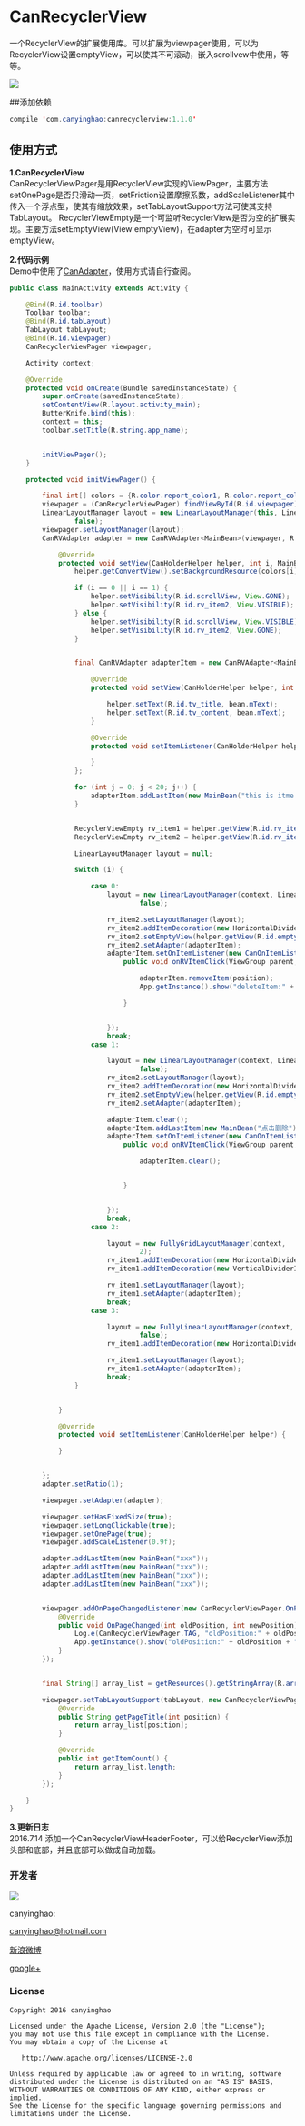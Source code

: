 # CanRecyclerView
一个RecyclerView的扩展使用库。可以扩展为viewpager使用，可以为RecyclerView设置emptyView，可以使其不可滚动，嵌入scrollvew中使用，等等。



![](./pic/CanRecyclerView.gif)  



##添加依赖
```JAVA
compile 'com.canyinghao:canrecyclerview:1.1.0'
```


## 使用方式 
**1.CanRecyclerView**  
CanRecyclerViewPager是用RecyclerView实现的ViewPager，主要方法setOnePage是否只滑动一页，setFriction设置摩擦系数，addScaleListener其中传入一个浮点型，使其有缩放效果，setTabLayoutSupport方法可使其支持TabLayout。
RecyclerViewEmpty是一个可监听RecyclerView是否为空的扩展实现。主要方法setEmptyView(View emptyView)，在adapter为空时可显示emptyView。


**2.代码示例**  
Demo中使用了[CanAdapter](https://github.com/canyinghao/CanAdapter)，使用方式请自行查阅。
```JAVA
public class MainActivity extends Activity {

    @Bind(R.id.toolbar)
    Toolbar toolbar;
    @Bind(R.id.tabLayout)
    TabLayout tabLayout;
    @Bind(R.id.viewpager)
    CanRecyclerViewPager viewpager;

    Activity context;

    @Override
    protected void onCreate(Bundle savedInstanceState) {
        super.onCreate(savedInstanceState);
        setContentView(R.layout.activity_main);
        ButterKnife.bind(this);
        context = this;
        toolbar.setTitle(R.string.app_name);


        initViewPager();
    }

    protected void initViewPager() {

        final int[] colors = {R.color.report_color1, R.color.report_color2, R.color.report_color3, R.color.report_color4};
        viewpager = (CanRecyclerViewPager) findViewById(R.id.viewpager);
        LinearLayoutManager layout = new LinearLayoutManager(this, LinearLayoutManager.HORIZONTAL,
                false);
        viewpager.setLayoutManager(layout);
        CanRVAdapter adapter = new CanRVAdapter<MainBean>(viewpager, R.layout.item_main) {

            @Override
            protected void setView(CanHolderHelper helper, int i, MainBean bean) {
                helper.getConvertView().setBackgroundResource(colors[i]);

                if (i == 0 || i == 1) {
                    helper.setVisibility(R.id.scrollView, View.GONE);
                    helper.setVisibility(R.id.rv_item2, View.VISIBLE);
                } else {
                    helper.setVisibility(R.id.scrollView, View.VISIBLE);
                    helper.setVisibility(R.id.rv_item2, View.GONE);
                }


                final CanRVAdapter adapterItem = new CanRVAdapter<MainBean>(viewpager, R.layout.item_3) {

                    @Override
                    protected void setView(CanHolderHelper helper, int i, MainBean bean) {

                        helper.setText(R.id.tv_title, bean.mText);
                        helper.setText(R.id.tv_content, bean.mText);
                    }

                    @Override
                    protected void setItemListener(CanHolderHelper helper) {

                    }
                };

                for (int j = 0; j < 20; j++) {
                    adapterItem.addLastItem(new MainBean("this is itme " + j));
                }


                RecyclerViewEmpty rv_item1 = helper.getView(R.id.rv_item1);
                RecyclerViewEmpty rv_item2 = helper.getView(R.id.rv_item2);

                LinearLayoutManager layout = null;

                switch (i) {

                    case 0:
                        layout = new LinearLayoutManager(context, LinearLayoutManager.VERTICAL,
                                false);

                        rv_item2.setLayoutManager(layout);
                        rv_item2.addItemDecoration(new HorizontalDividerItemDecoration.Builder(context).colorResId(R.color.line).size(10).showLastDivider().build());
                        rv_item2.setEmptyView(helper.getView(R.id.empty));
                        rv_item2.setAdapter(adapterItem);
                        adapterItem.setOnItemListener(new CanOnItemListener() {
                            public void onRVItemClick(ViewGroup parent, View itemView, int position) {

                                adapterItem.removeItem(position);
                                App.getInstance().show("deleteItem:" + position);

                            }


                        });
                        break;
                    case 1:

                        layout = new LinearLayoutManager(context, LinearLayoutManager.VERTICAL,
                                false);
                        rv_item2.setLayoutManager(layout);
                        rv_item2.addItemDecoration(new HorizontalDividerItemDecoration.Builder(context).colorResId(R.color.line).size(5).showLastDivider().build());
                        rv_item2.setEmptyView(helper.getView(R.id.empty));
                        rv_item2.setAdapter(adapterItem);

                        adapterItem.clear();
                        adapterItem.addLastItem(new MainBean("点击删除"));
                        adapterItem.setOnItemListener(new CanOnItemListener() {
                            public void onRVItemClick(ViewGroup parent, View itemView, int position) {

                                adapterItem.clear();


                            }


                        });
                        break;
                    case 2:

                        layout = new FullyGridLayoutManager(context,
                                2);
                        rv_item1.addItemDecoration(new HorizontalDividerItemDecoration.Builder(context).colorResId(R.color.line).size(5).showLastDivider().build());
                        rv_item1.addItemDecoration(new VerticalDividerItemDecoration.Builder(context).colorResId(R.color.line).size(5).showLastDivider().build());

                        rv_item1.setLayoutManager(layout);
                        rv_item1.setAdapter(adapterItem);
                        break;
                    case 3:

                        layout = new FullyLinearLayoutManager(context, LinearLayoutManager.VERTICAL,
                                false);
                        rv_item1.addItemDecoration(new HorizontalDividerItemDecoration.Builder(context).colorResId(R.color.color_main).size(2).showLastDivider().build());

                        rv_item1.setLayoutManager(layout);
                        rv_item1.setAdapter(adapterItem);
                        break;
                }


            }

            @Override
            protected void setItemListener(CanHolderHelper helper) {

            }


        };
        adapter.setRatio(1);

        viewpager.setAdapter(adapter);

        viewpager.setHasFixedSize(true);
        viewpager.setLongClickable(true);
        viewpager.setOnePage(true);
        viewpager.addScaleListener(0.9f);

        adapter.addLastItem(new MainBean("xxx"));
        adapter.addLastItem(new MainBean("xxx"));
        adapter.addLastItem(new MainBean("xxx"));
        adapter.addLastItem(new MainBean("xxx"));


        viewpager.addOnPageChangedListener(new CanRecyclerViewPager.OnPageChangedListener() {
            @Override
            public void OnPageChanged(int oldPosition, int newPosition) {
                Log.e(CanRecyclerViewPager.TAG, "oldPosition:" + oldPosition + " newPosition:" + newPosition);
                App.getInstance().show("oldPosition:" + oldPosition + " newPosition:" + newPosition);
            }
        });


        final String[] array_list = getResources().getStringArray(R.array.array_list);

        viewpager.setTabLayoutSupport(tabLayout, new CanRecyclerViewPager.ViewPagerTabLayoutAdapter() {
            @Override
            public String getPageTitle(int position) {
                return array_list[position];
            }

            @Override
            public int getItemCount() {
                return array_list.length;
            }
        });

    }
}
```

**3.更新日志**  
2016.7.14  添加一个CanRecyclerViewHeaderFooter，可以给RecyclerView添加头部和底部，并且底部可以做成自动加载。


### 开发者

![](https://avatars3.githubusercontent.com/u/12572840?v=3&s=460) 

canyinghao: 

<canyinghao@hotmail.com>  

[新浪微博](http://weibo.com/u/5670978460)

[google+](https://plus.google.com/u/0/109542533436298291853)

### License

    Copyright 2016 canyinghao

    Licensed under the Apache License, Version 2.0 (the "License");
    you may not use this file except in compliance with the License.
    You may obtain a copy of the License at

       http://www.apache.org/licenses/LICENSE-2.0

    Unless required by applicable law or agreed to in writing, software
    distributed under the License is distributed on an "AS IS" BASIS,
    WITHOUT WARRANTIES OR CONDITIONS OF ANY KIND, either express or implied.
    See the License for the specific language governing permissions and
    limitations under the License.
